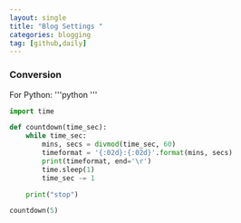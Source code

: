 ```yaml
---
layout: single
title: "Blog Settings "
categories: blogging
tag: [github,daily]
---
```




<h3>Conversion</h3>



For Python: '''python  '''

```python	
import time

def countdown(time_sec):
    while time_sec:
        mins, secs = divmod(time_sec, 60)
        timeformat = '{:02d}:{:02d}'.format(mins, secs)
        print(timeformat, end='\r')
        time.sleep(1)
        time_sec -= 1

    print("stop")

countdown(5)
```



